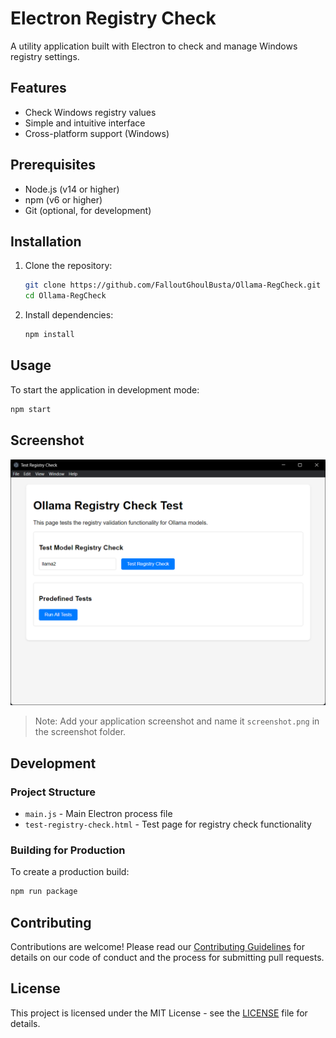 # Electron Registry Check

A utility application built with Electron to check and manage Windows registry settings.

## Features

- Check Windows registry values
- Simple and intuitive interface
- Cross-platform support (Windows)

## Prerequisites

- Node.js (v14 or higher)
- npm (v6 or higher)
- Git (optional, for development)

## Installation

1. Clone the repository:
   ```bash
   git clone https://github.com/FalloutGhoulBusta/Ollama-RegCheck.git
   cd Ollama-RegCheck
   ```

2. Install dependencies:
   ```bash
   npm install
   ```

## Usage

To start the application in development mode:

```bash
npm start
```

## Screenshot

![Application Screenshot](./screenshots/screenshot.png "Electron Registry Check Screenshot")

> Note: Add your application screenshot and name it `screenshot.png` in the screenshot folder.

## Development

### Project Structure

- `main.js` - Main Electron process file
- `test-registry-check.html` - Test page for registry check functionality

### Building for Production

To create a production build:

```bash
npm run package
```

## Contributing

Contributions are welcome! Please read our [Contributing Guidelines](CONTRIBUTING.md) for details on our code of conduct and the process for submitting pull requests.

## License

This project is licensed under the MIT License - see the [LICENSE](LICENSE) file for details.
